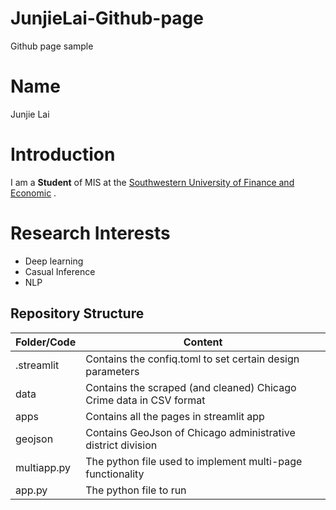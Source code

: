 # JunjieLai-Github-page
Github page sample

# Name
Junjie Lai

# Introduction
I am a **Student** of MIS at the [Southwestern University of Finance and Economic](https://www.swufe.edu.cn/) .

# Research Interests
* Deep learning
* Casual Inference
* NLP

## Repository Structure

| **Folder/Code** | **Content**                                                      |
| :---------- | ------------------------------------------------------------ |
| .streamlit  | Contains the confiq.toml to set certain design parameters    |
| data        | Contains the scraped (and cleaned) Chicago Crime data in CSV format |
| apps        | Contains all the pages in streamlit app                      |
| geojson     | Contains GeoJson of Chicago administrative district division |
| multiapp.py | The python file used to implement multi-page functionality   |
| app.py      | The python file to run                                       |

